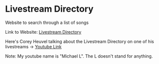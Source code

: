 # Livestream Directory
Website to search through a list of songs

Link to Website: [Livestream Directory](https://michaelt-178.github.io/LivestreamDirectory/)

Here's Corey Heuvel talking about the Livestream Directory on one of his livestreams -> [Youtube Link](https://www.youtube.com/live/bEBVkT9SWFY?feature=share&t=2937)

Note: My youtube name is "Michael L". The L doesn't stand for anything.
